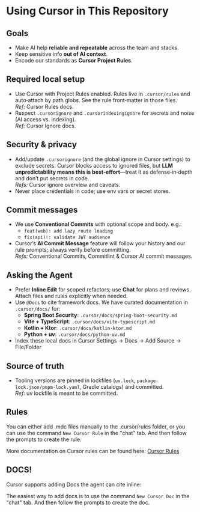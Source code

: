 # Using Cursor in This Repository

## Goals

- Make AI help **reliable and repeatable** across the team and stacks.
- Keep sensitive info **out of AI context**.
- Encode our standards as **Cursor Project Rules**.

## Required local setup

- Use Cursor with Project Rules enabled. Rules live in `.cursor/rules` and auto‑attach by path globs. See the rule front‑matter in those files.  
  _Ref:_ Cursor Rules docs.  
- Respect `.cursorignore` and `.cursorindexingignore` for secrets and noise (AI access vs. indexing).  
  _Ref:_ Cursor Ignore docs.

## Security & privacy

- Add/update `.cursorignore` (and the global ignore in Cursor settings) to exclude secrets. Cursor blocks access to ignored files, but **LLM unpredictability means this is best‑effort**—treat it as defense‑in‑depth and don’t put secrets in code.  
  _Refs:_ Cursor ignore overview and caveats.  
- Never place credentials in code; use env vars or secret stores.

## Commit messages

- We use **Conventional Commits** with optional scope and body. e.g.:
  - `feat(web): add lazy route loading`
  - `fix(api)!: validate JWT audience`
- Cursor’s **AI Commit Message** feature will follow your history and our rule prompts; always verify before committing.  
  _Refs:_ Conventional Commits, Commitlint & Cursor AI commit messages.  

## Asking the Agent

- Prefer **Inline Edit** for scoped refactors; use **Chat** for plans and reviews. Attach files and rules explicitly when needed.
- Use `@Docs` to cite framework docs. We have curated documentation in `.cursor/docs/` for:
  - **Spring Boot Security**: `.cursor/docs/spring-boot-security.md`
  - **Vite + TypeScript**: `.cursor/docs/vite-typescript.md`
  - **Kotlin + Ktor**: `.cursor/docs/kotlin-ktor.md`
  - **Python + uv**: `.cursor/docs/python-uv.md`
- Index these local docs in Cursor Settings → Docs → Add Source → File/Folder

## Source of truth

- Tooling versions are pinned in lockfiles (`uv.lock`, `package-lock.json/pnpm-lock.yaml`, Gradle catalogs) and committed.  
  _Ref:_ uv lockfile is meant to be committed.

## Rules

You can either add .mdc files manually to the .cursor/rules folder, or you can use the command `New Cursor Rule` in the "chat" tab. And then follow the prompts to create the rule.

More documentation on Cursor rules can be found here: [Cursor Rules](https://docs.cursor.com/en/context/rules)

## DOCS!

Cursor supports adding Docs the agent can cite inline:

The easiest way to add docs is to use the command `New Cursor Doc` in the "chat" tab. And then follow the prompts to create the doc.
